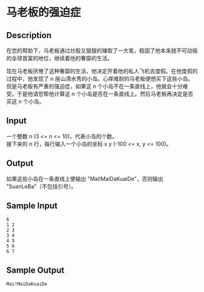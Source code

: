 # 马老板的强迫症

## Description
在您的帮助下，马老板通过炒股又狠狠的赚取了一大笔，稳固了他本来就不可动摇的全球首富的地位，继续着他的奢靡的生活。

现在马老板厌倦了这种奢靡的生活，他决定开着他的私人飞机去度假。在他度假的过程中，他发现了 n 座山清水秀的小岛。心痒难耐的马老板便想买下这些小岛。但是马老板有严重的强迫症，如果这 n 个小岛不在一条直线上，他就会十分难受。于是他请您帮他计算这 n 个小岛是否在一条直线上。然后马老板再决定是否买这 n 个小岛。

## Input
一个整数 n (3 <= n <= 10)，代表小岛的个数。  
接下来的 n 行，每行输入一个小岛的坐标 x y (-100 <= x, y <= 100)。

## Output
如果这些小岛在一条直线上便输出 "Mai!MaiDaKuaiDe"，否则输出 "SuanLeBa"（不包括引号）。

## Sample Input
    6
    1 2
    2 3
    3 4
    4 5
    5 6
    6 7

## Sample Output
    Mai!MaiDaKuaiDe
